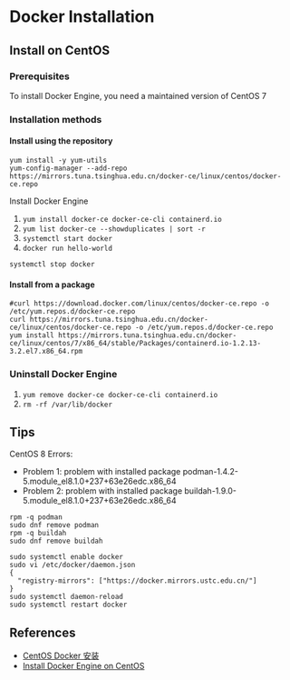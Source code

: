 # Docker Installation

## Install on CentOS

### Prerequisites
To install Docker Engine, you need a maintained version of CentOS 7

### Installation methods

#### Install using the repository
```
yum install -y yum-utils
yum-config-manager --add-repo https://mirrors.tuna.tsinghua.edu.cn/docker-ce/linux/centos/docker-ce.repo
```
Install Docker Engine
1. `yum install docker-ce docker-ce-cli containerd.io`
2. `yum list docker-ce --showduplicates | sort -r`
3. `systemctl start docker`
4. `docker run hello-world`

```
systemctl stop docker
```

#### Install from a package
```
#curl https://download.docker.com/linux/centos/docker-ce.repo -o /etc/yum.repos.d/docker-ce.repo
curl https://mirrors.tuna.tsinghua.edu.cn/docker-ce/linux/centos/docker-ce.repo -o /etc/yum.repos.d/docker-ce.repo
yum install https://mirrors.tuna.tsinghua.edu.cn/docker-ce/linux/centos/7/x86_64/stable/Packages/containerd.io-1.2.13-3.2.el7.x86_64.rpm
```

### Uninstall Docker Engine
1. `yum remove docker-ce docker-ce-cli containerd.io`
2. `rm -rf /var/lib/docker`

## Tips
CentOS 8 Errors: 
- Problem 1: problem with installed package podman-1.4.2-5.module_el8.1.0+237+63e26edc.x86_64
- Problem 2: problem with installed package buildah-1.9.0-5.module_el8.1.0+237+63e26edc.x86_64

```
rpm -q podman
sudo dnf remove podman
rpm -q buildah
sudo dnf remove buildah
```
```
sudo systemctl enable docker
sudo vi /etc/docker/daemon.json
{
  "registry-mirrors": ["https://docker.mirrors.ustc.edu.cn/"]
}
sudo systemctl daemon-reload
sudo systemctl restart docker
```

## References
- [CentOS Docker 安装](https://www.runoob.com/docker/centos-docker-install.html)
- [Install Docker Engine on CentOS](https://docs.docker.com/engine/install/centos/)

